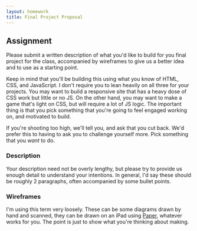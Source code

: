 ```yaml
---
layout: homework
title: Final Project Proposal
---
```


Assignment
----------

Please submit a written description of what you'd like to build for you final project for the class, accompanied by wireframes to give us a better idea and to use as a starting point.

Keep in mind that you'll be building this using what you know of HTML, CSS, and JavaScript. I don't require you to lean heavily on all three for your projects. You may want to build a responsive site that has a heavy dose of CSS work but little or no JS. On the other hand, you may want to make a game that's  light on CSS, but will require a lot of JS logic. The important thing is that you pick something that you're going to feel engaged working on, and motivated to build.

If you're shooting too high, we'll tell you, and ask that you cut back. We'd prefer this to having to ask you to challenge yourself more. Pick something that you *want* to do.


### Description

Your description need not be overly lengthy, but please try to provide us enough detail to understand your intentions. In general, I'd say these should be roughly 2 paragraphs, often accompanied by some bullet points.


### Wireframes

I'm using this term very loosely. These can be some diagrams drawn by hand and scanned, they can be drawn on an iPad using [Paper](http://www.fiftythree.com/paper), whatever works for you. The point is just to show what you're thinking about making.